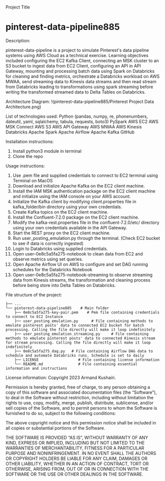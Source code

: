 Project Title

# pinterest-data-pipeline885

Description:

pinterest-data-pipeline is a project to simulate Pinterest's data pipeline systems using AWS Cloud as a technical exercise. Learning objectives included configuring the EC2 Kafka Client, connecting an MSK cluster to an S3 bucket to ingest data from EC2 Client, configuring an API in API Gateway, mounting and processing batch data using Spark on Databricks for cleaning and finding metrics, orchestrate a Databricks workload on AWS MWAA, send streaming data to Kinesis data streams and then read stream from Databricks leading to transformations using spark streaming before writing the transformed streamed data to Delta Tables on Databricks.

Architecture Diagram:
!(pinterest-data-pipeline885/Pinterest Project Data Architecture.png)


List of technologies used:
    Python (pandas, numpy, re, phonenumbers, dateutil, yaml, sqlalchemy, tabula, requests, boto3)
    PySpark
    AWS EC2
    AWS MSK Connect
    AWS S3
    AWS API Gateway
    AWS MWAA
    AWS Kinesis
    Databricks
    Apache Spark
    Apache Airflow
    Apache Kafka
    GitHub

Installation instructions:

1) Install python3 module in terminal
2) Clone the repo


Usage instructions:

1) Use .pem file and supplied credentials to connect to EC2 terminal using Terminal on MacOS
2) Download and initialize Apache Kafka on the EC2 client machine.
3) Install the IAM MSK authentication package on the EC2 client machine and initialize using the IAM console on your AWS account.
4) Initialize the Kafka client by modifying client.properties file in kafka_folder/bin directory using your own credentials.
5) Create Kafka topics on the EC2 client machine.
6) Install the Confluent-7.2.0 package on the EC2 client machine.
7) Modify the kafka-rest.properties file in the confluent-7.2.0/etc/ directory using your own credentials available in the API Gateway.
8) Start the REST proxy on the EC2 client machine.
9) Run user_posting_emulation.py through the terminal. (Check EC2 bucket to see if data is correctly ingested)
10) Login to Databricks using supplied credentials.
11) Open user-0e8c5a5fa275-notebook to clean data from EC2 and observe metrics using set queries.
12) Open Apache Airflow UI on AWS to configure and set DAG running schedules for the Databricks Notebook
13) Open user-0e8c5a5fa275-notebook-streaming to observe streaming data from Kinesis streams, the transformation and cleaning process before being store into Delta Tables on Databricks.



File structure of the project:


    ├── ...
    └── pinterest-data-pipeline885    # Main folder
        ├── 0e8c5a5fa275-key-pair.pem    # Pem file containing credentials to connect to EC2 Instance
        ├── user_posting_emulation.py      # File containing methods to emulate pinterest posts' data to connected EC2 bucket for batch processing. Calling the file directly will make it loop indefinitely
        ├── user_posting_emulation_streaming.py     # File containing methods to emulate pinterest posts' data to connected Kinesis stream for stream processing. Calling the file directly will make it loop indefinitely
        ├── 0e8c5a5fa275_dag.py   # File containing Airflow DAG data to schedule and automate Databricks runs. Schedule is set to daily     
        ├── LICENSE                  # File containing license information  
        └── README.md                # File containing essential information and instructions




License information:
Copyright 2023 Armand Kushairi.

Permission is hereby granted, free of charge, to any person obtaining a copy of this software and associated documentation files (the “Software”), to deal in the Software without restriction, including without limitation the rights to use, copy, modify, merge, publish, distribute, sublicense, and/or sell copies of the Software, and to permit persons to whom the Software is furnished to do so, subject to the following conditions:

The above copyright notice and this permission notice shall be included in all copies or substantial portions of the Software.

THE SOFTWARE IS PROVIDED “AS IS”, WITHOUT WARRANTY OF ANY KIND, EXPRESS OR IMPLIED, INCLUDING BUT NOT LIMITED TO THE WARRANTIES OF MERCHANTABILITY, FITNESS FOR A PARTICULAR PURPOSE AND NONINFRINGEMENT. IN NO EVENT SHALL THE AUTHORS OR COPYRIGHT HOLDERS BE LIABLE FOR ANY CLAIM, DAMAGES OR OTHER LIABILITY, WHETHER IN AN ACTION OF CONTRACT, TORT OR OTHERWISE, ARISING FROM, OUT OF OR IN CONNECTION WITH THE SOFTWARE OR THE USE OR OTHER DEALINGS IN THE SOFTWARE.